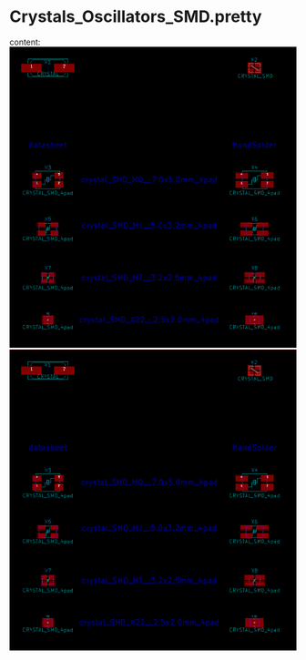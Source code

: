 Crystals_Oscillators_SMD.pretty
===============================

content:
![Crystals Oscillators SMD pretty library in PCBNew](test_crystal_SMD_PCB.png)
![Crystals Oscillators SMD pretty library 3D Overview](test_crystal_SMD_PCB.png)
